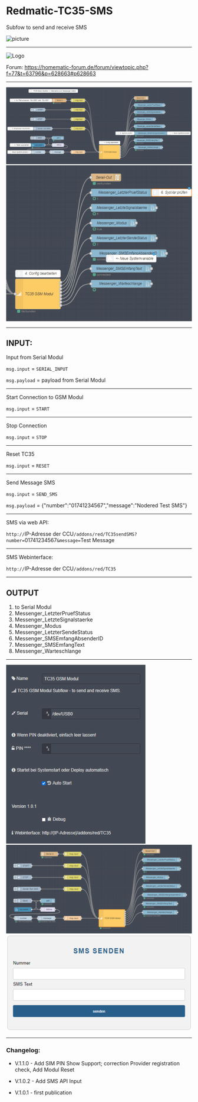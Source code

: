 # Redmatic-TC35-SMS
Subfow to send and receive SMS

![picture](https://cdn.shopify.com/s/files/1/1978/9859/products/img_3048_compact.jpg)

---
![Logo](https://homematic-forum.de/forum/styles/prosilver/theme/images/homematic-logo.png)

Forum: https://homematic-forum.de/forum/viewtopic.php?f=77&t=63796&p=628663#p628663

---

![picture](https://raw.githubusercontent.com/Matten-Matten/Redmatic-TC35-SMS/main/gifs/Modul%20Start.gif)
![picture](https://raw.githubusercontent.com/Matten-Matten/Redmatic-TC35-SMS/main/gifs/sms%20empfangen.gif)

---
## INPUT:

Input from Serial Modul

`msg.input` = `SERIAL_INPUT`

`msg.payload` = payload from Serial Modul

---
Start Connection to GSM Modul

`msg.input` = `START`

---
Stop Connection

`msg.input` = `STOP`

---
Reset TC35

`msg.input` = `RESET`

---
Send Message SMS

`msg.input` = `SEND_SMS`

`msg.payload` = {"number":"01741234567","message":"Nodered Test SMS"}

---
SMS via web API:

`http://`IP-Adresse der CCU`/addons/red/TC35sendSMS?number=`01741234567`&message=`Test Message

---
SMS Webinterface:

`http://`IP-Adresse der CCU`/addons/red/TC35`

---
## OUTPUT

 1. to Serial Modul
 2. Messenger_LetzterPruefStatus
 3. Messenger_LetzteSignalstaerke
 4. Messenger_Modus
 5. Messenger_LetzterSendeStatus
 6. Messenger_SMSEmfangAbsenderID
 7. Messenger_SMSEmfangText
 8. Messenger_Warteschlange

---

![picture](https://raw.githubusercontent.com/Matten-Matten/Redmatic-TC35-SMS/main/TC35%20GSM%20Modul%20Properties%20only.png)
![picture](https://raw.githubusercontent.com/Matten-Matten/Redmatic-TC35-SMS/main/TC35%20GSM%20Modul%201.png)
![picture](https://raw.githubusercontent.com/Matten-Matten/Redmatic-TC35-SMS/main/TC35%20GSM%20Modul-Webif.png)

---

### Changelog:

- V.1.1.0 - Add SIM PIN Show Support; correction Provider registration check, Add Modul Reset

- V.1.0.2 - Add SMS API Input

- V.1.0.1 - first publication
